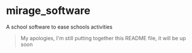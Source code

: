 # mirage_software
A school software to ease schools activities


> My apologies, I'm still putting together this README file, it will be up soon
